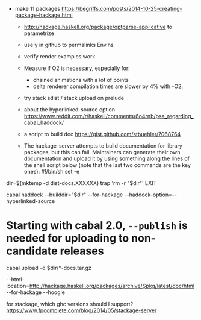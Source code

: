 
- make 11 packages
https://begriffs.com/posts/2014-10-25-creating-package-hackage.html

  - http://hackage.haskell.org/package/optparse-applicative to parametrize 
  - use y in github to permalinks Env.hs

  - verify render examples work

  - Measure if O2 is necessary, especially for:
    - chained animations with a lot of points
    - delta renderer
  compilation times are slower by 4% with -O2.

  - try stack sdist / stack upload on prelude

  - about the hyperlinked-source option
  https://www.reddit.com/r/haskell/comments/6o4rnb/psa_regarding_cabal_haddock/

  - a script to build doc
  https://gist.github.com/stbuehler/7068764

  -  The hackage-server attempts to build documentation for library packages, but this can fail. Maintainers can generate their own documentation and upload it by using something along the lines of the shell script below (note that the last two commands are the key ones):
#!/bin/sh
set -e

dir=$(mktemp -d dist-docs.XXXXXX)
trap 'rm -r "$dir"' EXIT

cabal haddock --builddir="$dir" --for-hackage --haddock-option=--hyperlinked-source
# Starting with cabal 2.0, `--publish` is needed for uploading to non-candidate releases
cabal upload -d $dir/*-docs.tar.gz




--html-location=http://hackage.haskell.org/packages/archive/$pkg/latest/doc/html
--for-hackage
--hoogle

for stackage, which ghc versions should I support? https://www.fpcomplete.com/blog/2014/05/stackage-server
